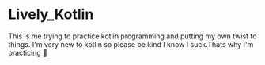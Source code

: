 # Lively_Kotlin
This is me trying to practice kotlin programming and putting my own twist to things. I'm very new to kotlin so please be kind I know I suck.Thats why I'm practicing 👾
